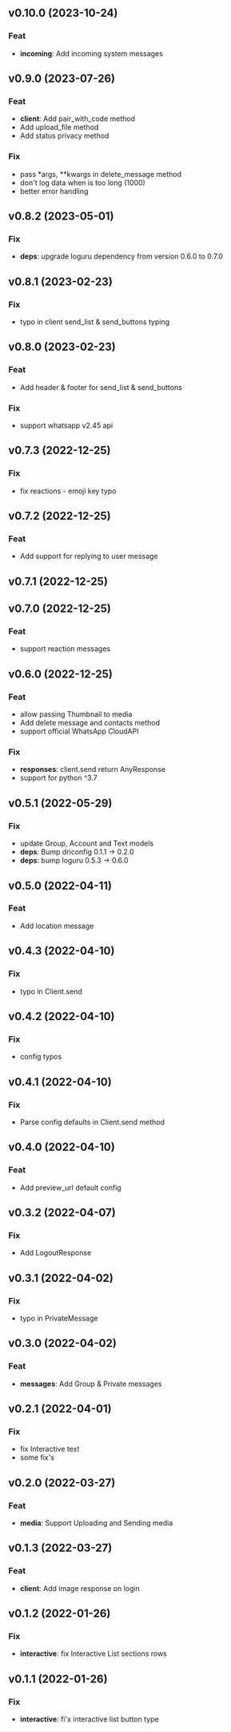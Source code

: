 ## v0.10.0 (2023-10-24)

### Feat

- **incoming**: Add incoming system messages

## v0.9.0 (2023-07-26)

### Feat

- **client**: Add pair_with_code method
- Add upload_file method
- Add status privacy method

### Fix

- pass *args, **kwargs in delete_message method
- don't log data when is too long (1000)
- better error handling

## v0.8.2 (2023-05-01)

### Fix

- **deps**: upgrade loguru dependency from version 0.6.0 to 0.7.0

## v0.8.1 (2023-02-23)

### Fix

- typo in client send_list & send_buttons typing

## v0.8.0 (2023-02-23)

### Feat

- Add header & footer for send_list & send_buttons

### Fix

- support whatsapp v2.45 api

## v0.7.3 (2022-12-25)

### Fix

- fix reactions - emoji key typo

## v0.7.2 (2022-12-25)

### Feat

- Add support for replying to user message

## v0.7.1 (2022-12-25)

## v0.7.0 (2022-12-25)

### Feat

- support reaction messages

## v0.6.0 (2022-12-25)

### Feat

- allow passing Thumbnail to media
- Add delete message and contacts method
- support official WhatsApp CloudAPI

### Fix

- **responses**: client.send return AnyResponse
- support for python ^3.7

## v0.5.1 (2022-05-29)

### Fix

- update Group, Account and Text models
- **deps**: Bump driconfig 0.1.1 -> 0.2.0
- **deps**: bump loguru 0.5.3 -> 0.6.0

## v0.5.0 (2022-04-11)

### Feat

- Add location message

## v0.4.3 (2022-04-10)

### Fix

- typo in Client.send

## v0.4.2 (2022-04-10)

### Fix

- config typos

## v0.4.1 (2022-04-10)

### Fix

- Parse config defaults in Client.send method

## v0.4.0 (2022-04-10)

### Feat

- Add preview_url default config

## v0.3.2 (2022-04-07)

### Fix

- Add LogoutResponse

## v0.3.1 (2022-04-02)

### Fix

- typo in PrivateMessage

## v0.3.0 (2022-04-02)

### Feat

- **messages**: Add Group & Private messages

## v0.2.1 (2022-04-01)

### Fix

- fix Interactive text
- some fix's

## v0.2.0 (2022-03-27)

### Feat

- **media**: Support Uploading and Sending media

## v0.1.3 (2022-03-27)

### Feat

- **client**: Add image response on login

## v0.1.2 (2022-01-26)

### Fix

- **interactive**: fix Interactive List sections rows

## v0.1.1 (2022-01-26)

### Fix

- **interactive**: fi'x interactive list button type

